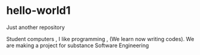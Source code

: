 # hello-world1
Just another repository 

Student computers , I like programming , (We learn now writing codes).
We are making a project for substance Software Engineering
